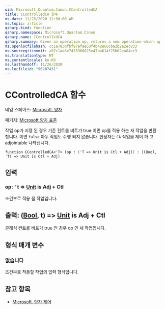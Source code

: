 ```yaml
---
uid: Microsoft.Quantum.Canon.CControlledCA
title: CControlledCA 함수
ms.date: 11/25/2020 12:00:00 AM
ms.topic: article
qsharp.kind: function
qsharp.namespace: Microsoft.Quantum.Canon
qsharp.name: CControlledCA
qsharp.summary: Given an operation op, returns a new operation which applies the op if a classical control bit is true. If `false`, nothing happens. The modifier `CA` indicates that the operation is controllable and adjointable.
ms.openlocfilehash: cc1a783dfbf97afae50f4b42e66cba2b2a2ec833
ms.sourcegitcommit: a87c1aa8e7453360025e47ba614f25b02ea84ec3
ms.translationtype: MT
ms.contentlocale: ko-KR
ms.lasthandoff: 11/26/2020
ms.locfileid: "96207431"
---
```

# <a name="ccontrolledca-function"></a>CControlledCA 함수

네임 스페이스: [Microsoft. 양자](xref:Microsoft.Quantum.Canon)

패키지: [Microsoft 양자 표준](https://nuget.org/packages/Microsoft.Quantum.Standard)


작업 op가 지정 된 경우 기존 컨트롤 비트가 true 이면 op를 적용 하는 새 작업을 반환 합니다. 이면 `false` 아무 작업도 수행 되지 않습니다.
한정자는 `CA` 작업을 제어 하 고 adjointable 나타냅니다.

```qsharp
function CControlledCA<'T> (op : ('T => Unit is Ctl + Adj)) : ((Bool, 'T) => Unit is Ctl + Adj)
```


## <a name="input"></a>입력

### <a name="op--t--unit--is-adj--ctl"></a>op: ' t => [Unit](xref:microsoft.quantum.lang-ref.unit)  is Adj + Ctl

조건부로 적용 될 작업입니다.



## <a name="output--boolt--unit--is-adj--ctl"></a>출력: ([Bool](xref:microsoft.quantum.lang-ref.bool), t) => [Unit](xref:microsoft.quantum.lang-ref.unit)  is Adj + Ctl

클래식 컨트롤 비트가 true 인 경우 op 인 새 작업입니다.

## <a name="type-parameters"></a>형식 매개 변수

### <a name="t"></a>없습니다

조건부로 적용할 작업의 입력 형식입니다.

## <a name="see-also"></a>참고 항목

- [Microsoft. 양자 제어](xref:Microsoft.Quantum.Canon.CControlled)